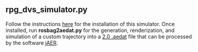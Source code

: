## rpg_dvs_simulator.py

Follow the instructions [here](https://github.com/uzh-rpg/rpg_davis_simulator) for the installation of this simulator. Once installed, run **rosbag2aedat.py** for the generation, renderization, and simulation of a custom trajectory into a [2.0 .aedat](https://inilabs.com/support/software/fileformat/) file that can be processed by the software [jAER](https://sourceforge.net/p/jaer/wiki/Home/).

